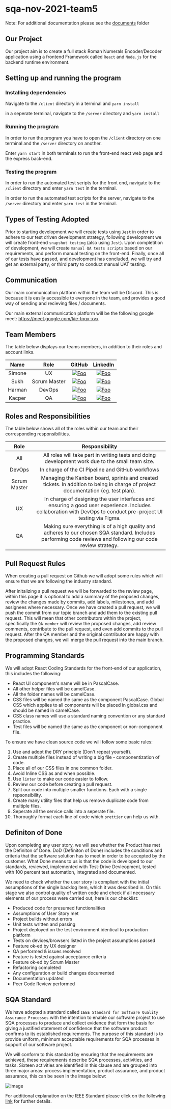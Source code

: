# sqa-nov-2021-team5

Note: For additional documentation please see the [documents](https://github.com/adaapp/sqa-nov-2021-team5/tree/main/documents) folder

## Our Project

Our project aim is to create a full stack Roman Numerals Encoder/Decoder application using a frontend Framework called `React` and `Node.js` for the backend runtime environment.

## Setting up and running the program

### Installing dependencies

Navigate to the `/client` directory in a terminal and
`yarn install`

in a seperate terminal, navigate to the `/server` directory and
`yarn install`

### Running the program

In order to run the program you have to open the `/client` directory on one terminal and the `/server` directory on another.

Enter `yarn start` in both terminals to run the front-end react web page and the express back-end.

### Testing the program

In order to run the automated test scripts for the front end, navigate to the `/client` directory and enter `yarn test` in the terminal.

In order to run the automated test scripts for the server, navigate to the `/server` directory and enter `yarn test` in the terminal.

## Types of Testing Adopted

Prior to starting development we will create tests using `Jest` in order to adhere to our test driven development strategy, following development we will create front-end `snapshot testing` (also using `Jest`). Upon completition of development, we will create `manual QA tests scripts` based on our requirements, and perform manual testing on the front-end. Finally, once all of our tests have passed, and development has concluded, we will try and get an external party, or third party to conduct manual UAT testing.

## Communication

Our main communication platform within the team will be Discord. This is because it is easily accessible to everyone in the team, and provides a good way of sending and recieving files / documents.

Our main external communication platform will be the following google meet: https://meet.google.com/kie-tnqx-xvx

## Team Members

The table below displays our teams members, in addition to their roles and account links.

|  Name  |     Role     |                                                           GitHub                                                            |                                             LinkedIn                                             |
| :----: | :----------: | :-------------------------------------------------------------------------------------------------------------------------: | :----------------------------------------------------------------------------------------------: |
| Simone |      UX      |     [![Foo](https://cdn4.iconfinder.com/data/icons/iconsimple-logotypes/512/github-16.png)](https://github.com/simtor)      |  [![Foo](https://linkedin.com/favicon.ico)](https://www.linkedin.com/in/simone-ram-8b64a914b/)   |
|  Sukh  | Scrum Master |  [![Foo](https://cdn4.iconfinder.com/data/icons/iconsimple-logotypes/512/github-16.png)](https://github.com/SukhVirdiADA)   |        [![Foo](https://linkedin.com/favicon.ico)](https://www.linkedin.com/in/sukhvirdi/)        |
| Harman |    DevOps    | [![Foo](https://cdn4.iconfinder.com/data/icons/iconsimple-logotypes/512/github-16.png)](https://github.com/harmankalair123) | [![Foo](https://linkedin.com/favicon.ico)](https://www.linkedin.com/in/harman-kalair-592249199/) |
| Kacper |      QA      | [![Foo](https://cdn4.iconfinder.com/data/icons/iconsimple-logotypes/512/github-16.png)](https://github.com/orangeNotebook)  |        [![Foo](https://linkedin.com/favicon.ico)](https://www.linkedin.com/in/kacper-k/)         |

## Roles and Responsibilities

The table below shows all of the roles within our team and their corresponding responsibilities.

|     Role     |                                                                         Responsibility                                                                          |
| :----------: | :-------------------------------------------------------------------------------------------------------------------------------------------------------------: |
|     All      |                                All roles will take part in writing tests and doing development work due to the small team size.                                 |
|    DevOps    |                                                        In charge of the CI Pipeline and GitHub workflows                                                        |
| Scrum Master |                Managing the Kanban board, sprints and created tickets. In addition to being in charge of project documentation (eg. test plan).                 |
|      UX      | In charge of designing the user interfaces and ensuring a good user experience. Includes collaboration with DevOps to conduct pre-project UI testing via Figma. |
|      QA      |  Making sure everything is of a high quality and adheres to our chosen SQA standard. Includes performing code reviews and following our code review strategy.   |

## Pull Request Rules

When creating a pull request on Github we will adopt some rules which will ensure that we are following the industry standard.

After initalizing a pull request we will be forwarded to the review page, within this page it is optional to add a summary of the proposed changes, review the changes made by commits, add labels, milestones, and add assignees where necessary. Once we have created a pull request, we will push the commit from our topic branch and add them to the existing pull request. This will mean that other contributors within the project, specifically the `QA member` will review the proposed changes, add review comments, contribute to the pull request, and even add commits to the pull request. After the QA member and the original contributor are happy with the proposed changes, we will merge the pull request into the main branch.

## Programming Standards

We will adopt React Coding Standards for the front-end of our application, this includes the following:

- React UI component's name will be in PascalCase.
- All other helper files will be camelCase.
- All the folder names will be camelCase.
- CSS files will be named the same as the component PascalCase. Global CSS which applies to all components will be placed in global.css and should be named in camelCase.
- CSS class names will use a standard naming convention or any standard practice.
- Test files will be named the same as the component or non-component file.

To ensure we have clean source code we will follow some basic rules:

1. Use and adopt the DRY principle (Don't repeat yourself).
2. Create multiple files instead of writing a big file - componentization of code.
3. Place all of our CSS files in one common folder.
4. Avoid Inline CSS as and when possible.
5. Use `linter` to make our code easier to follow.
6. Review our code before creating a pull request.
7. Split our code into multiple smaller functions. Each with a single repsonsibility.
8. Create many utility files that help us remove duplicate code from multiple files.
9. Seperate all the service calls into a seperate file.
10. Thoroughly format each line of code which `prettier` can help us with.

## Definiton of Done

Upon completing any user story, we will see whether the Product has met the Definiton of Done. DoD (Definiton of Done) includes the conditions and criteria that the software solution has to meet in order to be accepted by the customer. What Done means to us is that the code is developed to our standards, reviewed, implemented with Test-Drive Devleopment, tested with 100 percent test automation, integrated and documented.

We need to check whether the user story is compliant with the initial assumptions of the single backlog item, which it was described in. On this stage we also control quality of written code and check if all necessary elements of our process were carried out, here is our checklist:

- Produced code for presumed functionalities
- Assumptions of User Story met
- Project builds without errors
- Unit tests written and passing
- Project deployed on the test environment identical to production platform
- Tests on devices/browsers listed in the project assumptions passed
- Feature ok-ed by UX designer
- QA performed & issues resolved
- Feature is tested against acceptance criteria
- Feature ok-ed by Scrum Master
- Refactoring completed
- Any configuration or build changes documented
- Documentation updated
- Peer Code Review performed

## SQA Standard

We have adopted a standard called `IEEE Standard for Software Quality Assurance Processes` with the intention to enable our software project to use SQA processes to produce and collect evidence that form the basis for giving a justified statement of confidence that the software product confirms to its established requirements. The purpose of this standard is to provide uniform, minimum acceptable requirements for SQA processes in support of our software project.

We will conform to this standard by ensuring that the requirements are achieved, these requirements describe SQA processes, activities, and tasks. Sixteen activities are identified in this clause and are grouped into three major areas: process implementation, product assurance, and product assurance, this can be seen in the image below:

![image](https://user-images.githubusercontent.com/56550489/144634113-6a2625aa-d5d7-4f66-a8a0-f26b4bf386a9.png)

For additional explanation on the IEEE Standard please click on the following [link](https://github.com/adaapp/sqa-nov-2021-team5/files/7650810/730-2014.pdf) for further details.
